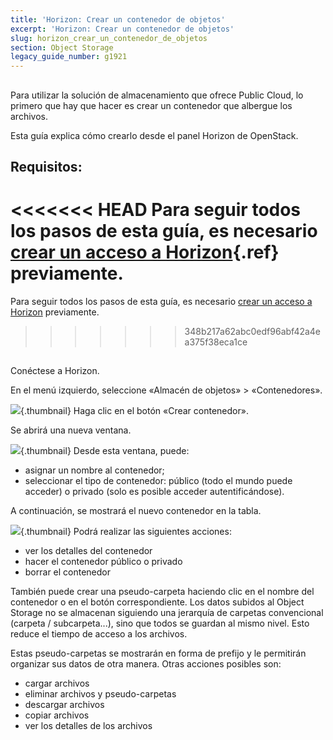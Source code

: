 ```yaml
---
title: 'Horizon: Crear un contenedor de objetos'
excerpt: 'Horizon: Crear un contenedor de objetos'
slug: horizon_crear_un_contenedor_de_objetos
section: Object Storage
legacy_guide_number: g1921
---
```



## 
Para utilizar la solución de almacenamiento que ofrece Public Cloud, lo primero que hay que hacer es crear un contenedor que albergue los archivos.

Esta guía explica cómo crearlo desde el panel Horizon de OpenStack.


## Requisitos:

<<<<<<< HEAD
Para seguir todos los pasos de esta guía, es necesario [crear un acceso a Horizon](../platform/public-cloud/access_console_of_horizon_instance/guide.es-us.md){.ref} previamente.
=======
Para seguir todos los pasos de esta guía, es necesario [crear un acceso a Horizon](https://docs.ovh.com/es/public-cloud/crear_un_acceso_a_horizon/) previamente.
>>>>>>> 348b217a62abc0edf96abf42a4ea375f38eca1ce


## 
Conéctese a Horizon.

En el menú izquierdo, seleccione «Almacén de objetos» > «Contenedores».

![](images/img_2935.jpg){.thumbnail}
Haga clic en el botón «Crear contenedor».

Se abrirá una nueva ventana.

![](images/img_2937.jpg){.thumbnail}
Desde esta ventana, puede:


- asignar un nombre al contenedor;
- seleccionar el tipo de contenedor: público (todo el mundo puede acceder) o privado (solo es posible acceder autentificándose).


A continuación, se mostrará el nuevo contenedor en la tabla.

![](images/img_2938.jpg){.thumbnail}
Podrá realizar las siguientes acciones:


- ver los detalles del contenedor
- hacer el contenedor público o privado
- borrar el contenedor


También puede crear una pseudo-carpeta haciendo clic en el nombre del contenedor o en el botón correspondiente.
Los datos subidos al Object Storage no se almacenan siguiendo una jerarquía de carpetas convencional (carpeta / subcarpeta...), sino que todos se guardan al mismo nivel. Esto reduce el tiempo de acceso a los archivos.

Estas pseudo-carpetas se mostrarán en forma de prefijo y le permitirán organizar sus datos de otra manera.
Otras acciones posibles son:


- cargar archivos
- eliminar archivos y pseudo-carpetas
- descargar archivos
- copiar archivos
- ver los detalles de los archivos